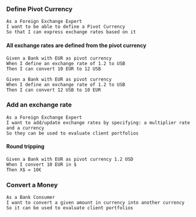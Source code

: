 ### Define Pivot Currency

```gherkin
As a Foreign Exchange Expert
I want to be able to define a Pivot Currency
So that I can express exchange rates based on it
```

#### All exchange rates are defined from the pivot currency

```gherkin
Given a Bank with EUR as pivot currency
When I define an exchange rate of 1.2 to USB
Then I can convert 10 EUR to 12 USB
```

```gherkin
Given a Bank with EUR as pivot currency
When I define an exchange rate of 1.2 to USB
Then I can convert 12 USB to 10 EUR 
```







### Add an exchange rate
```gherkin
As a Foreign Exchange Expert
I want to add/update exchange rates by specifying: a multiplier rate and a currency
So they can be used to evaluate client portfolios
```

#### Round tripping

```gherkin
Given a Bank with EUR as pivot currency 1.2 USD
When I convert 10 EUR in $
Then X$ = 10€
```






### Convert a Money
```gherkin
As a Bank Consumer
I want to convert a given amount in currency into another currency
So it can be used to evaluate client portfolios
```